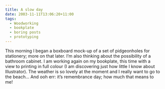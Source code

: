 ```yaml
---
title: A slow day
date: 2003-11-11T13:06:20+11:00
tags:
  - Woodworking
  - bookplate
  - boring posts
  - prototyping
---
```

This morning I began a boxboard mock-up of a set of pidgeonholes for stationery; more on that later. I’m also thinking about the possibility of a bathroom cabinet. I am working again on my bookplate, this time with a view to printing in full colour (I am discovering just how little I know about Illustrator). The weather is so lovely at the moment and I really want to go to the beach… And ooh err: it’s remembrance day; how much that means to me!
